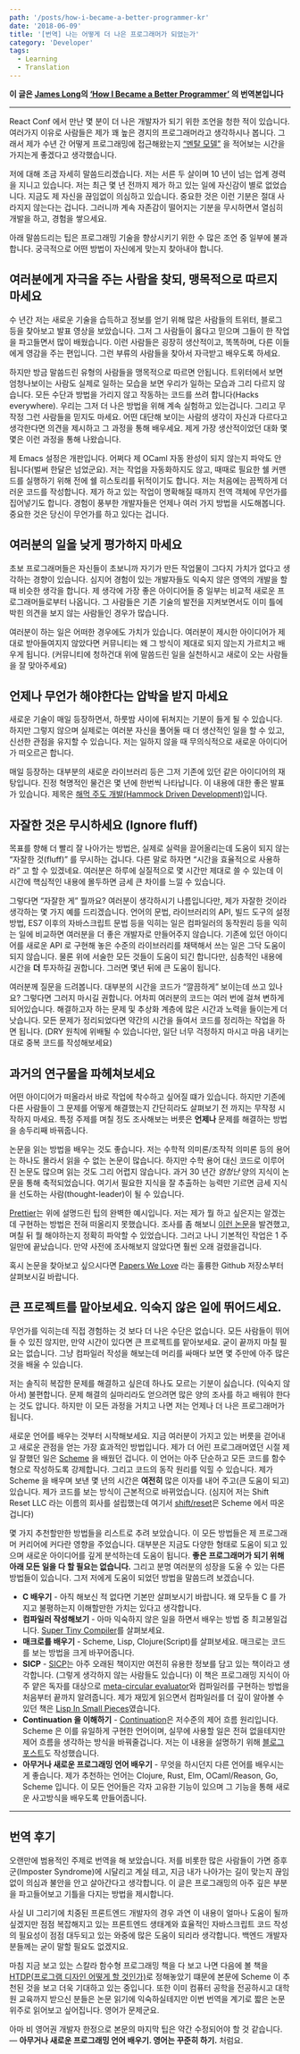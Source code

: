 ```yaml
---
path: '/posts/how-i-became-a-better-programmer-kr'
date: '2018-06-09'
title: '[번역] 나는 어떻게 더 나은 프로그래머가 되었는가'
category: 'Developer'
tags:
  - Learning
  - Translation
---
```


**이 글은 [James Long](https://twitter.com/jlongster)의 [‘How I Became a Better Programmer’](https://jlongster.com/How-I-Became-Better-Programmer) 의 번역본입니다**

---

React Conf 에서 만난 몇 분이 더 나은 개발자가 되기 위한 조언을 청한 적이 있습니다. 여러가지 이유로 사람들은 제가 꽤 높은 경지의 프로그래머라고 생각하시나 봅니다. 그래서 제가 수년 간 어떻게 프로그래밍에 접근해왔는지 [“멘탈 모델”](https://medium.com/guleum/%EB%A9%98%ED%83%88%EB%AA%A8%EB%8D%B8-mental-model-f0d958621b6a?source=linkShare-34da077493e1-1528524629) 을 적어보는 시간을 가지는게 좋겠다고 생각했습니다.

저에 대해 조금 자세히 말씀드리겠습니다. 저는 서른 두 살이며 10 년이 넘는 업계 경력을 지니고 있습니다. 저는 최근 몇 년 전까지 제가 하고 있는 일에 자신감이 별로 없었습니다. 지금도 제 자신을 끊임없이 의심하고 있습니다. 중요한 것은 이런 기분은 절대 사라지지 않는다는 겁니다. 그러니까 계속 자존감이 떨어지는 기분을 무시하면서 열심히 개발을 하고, 경험을 쌓으세요.

아래 말씀드리는 팁은 프로그래밍 기술을 향상시키기 위한 수 많은 조언 중 일부에 불과합니다. 궁극적으로 어떤 방법이 자신에게 맞는지 찾아내야 합니다.

## 여러분에게 자극을 주는 사람을 찾되, 맹목적으로 따르지 마세요

수 년간 저는 새로운 기술을 습득하고 정보를 얻기 위해 많은 사람들의 트위터, 블로그 등을 찾아보고 발표 영상을 보았습니다. 그저 그 사람들이 옳다고 믿으며 그들이 한 작업을 파고들면서 많이 배웠습니다. 이런 사람들은 굉장히 생산적이고, 똑똑하며, 다른 이들에게 영감을 주는 편입니다. 그런 부류의 사람들을 찾아서 자극받고 배우도록 하세요.

하지만 방금 말씀드린 유형의 사람들을 맹목적으로 따르면 안됩니다. 트위터에서 보면 엄청나보이는 사람도 실제로 일하는 모습을 보면 우리가 일하는 모습과 그리 다르지 않습니다. 모든 수단과 방법을 가리지 않고 작동하는 코드를 쓰려 합니다(Hacks everywhere). 우리는 그저 더 나은 방법을 위해 계속 실험하고 있는겁니다. 그리고 무작정 그런 사람들을 믿지도 마세요. 어떤 대단해 보이는 사람의 생각이 자신과 다르다고 생각한다면 의견을 제시하고 그 과정을 통해 배우세요. 제게 가장 생산적이었던 대화 몇몇은 이런 과정을 통해 나왔습니다.

제 Emacs 설정은 개판입니다. 어쩌다 제 OCaml 자동 완성이 되지 않는지 파악도 안 됩니다(벌써 한달은 넘었군요). 저는 작업을 자동화하지도 않고, 때때로 필요한 쉘 커맨드를 실행하기 위해 전에 쉘 히스토리를 뒤적이기도 합니다. 저는 처음에는 끔찍하게 더러운 코드를 작성합니다. 제가 하고 있는 작업이 명확해질 때까지 전역 객체에 무언가를 집어넣기도 합니다. 경험이 풍부한 개발자들은 언제나 여러 가지 방법을 시도해봅니다. 중요한 것은 당신이 무언가를 하고 있다는 겁니다.

## 여러분의 일을 낮게 평가하지 마세요

초보 프로그래머들은 자신들이 초보니까 자기가 만든 작업물이 그다지 가치가 없다고 생각하는 경향이 있습니다. 심지어 경험이 있는 개발자들도 익숙지 않은 영역의 개발을 할 때 비슷한 생각을 합니다. 제 생각에 가장 좋은 아이디어들 중 일부는 비교적 새로운 프로그래머들로부터 나옵니다. 그 사람들은 기존 기술의 발전을 지켜보면서도 이미 틀에 박힌 의견을 보지 않는 사람들인 경우가 많습니다.

여러분이 하는 일은 어떠한 경우에도 가치가 있습니다. 여러분이 제시한 아이디어가 제대로 받아들여지지 않았다면 커뮤니티는 왜 그 방식이 제대로 되지 않는지 가르치고 배우게 됩니다. (커뮤니티에 청하건대 위에 말씀드린 일을 실천하시고 새로이 오는 사람들을 잘 맞아주세요)

## 언제나 무언가 해야한다는 압박을 받지 마세요

새로운 기술이 매일 등장하면서, 하룻밤 사이에 뒤쳐지는 기분이 들게 될 수 있습니다. 하지만 그렇지 않으며 실제로는 여러분 자신을 풀어둘 때 더 생산적인 일을 할 수 있고, 신선한 관점을 유지할 수 있습니다. 저는 일하지 않을 때 무의식적으로 새로운 아이디어가 떠오르곤 합니다.

매일 등장하는 대부분의 새로운 라이브러리 등은 그저 기존에 있던 같은 아이디어의 재탕입니다. 진정 혁명적인 물건은 몇 년에 한번씩 나타납니다. 이 내용에 대한 좋은 발표가 있습니다. 제목은 [해먹 주도 개발(Hammock Driven Development)](https://youtu.be/f84n5oFoZBc)입니다.

## 자잘한 것은 무시하세요 (Ignore fluff)

목표를 향해 더 빨리 잘 나아가는 방법은, 실제로 실력을 끌어올리는데 도움이 되지 않는 “자잘한 것(fluff)” 를 무시하는 겁니다. 다른 말로 하자면 “시간을 효율적으로 사용하라” 고 할 수 있겠네요. 여러분은 하루에 실질적으로 몇 시간만 제대로 쓸 수 있는데 이 시간에 핵심적인 내용에 몰두하면 금세 큰 차이를 느낄 수 있습니다.

그렇다면 “자잘한 게” 뭘까요? 여러분이 생각하시기 나름입니다만, 제가 자잘한 것이라 생각하는 몇 가지 예를 드리겠습니다. 언어의 문법, 라이브러리의 API, 빌드 도구의 설정 방법, ES7 이후의 자바스크립트 문법 등을 익히는 일은 컴파일러의 동작원리 등을 익히는 일에 비교하면 여러분을 더 좋은 개발자로 만들어주지 않습니다. 기존에 있던 아이디어를 새로운 API 로 구현해 놓은 수준의 라이브러리를 채택해서 쓰는 일은 그닥 도움이 되지 않습니다. 물론 위에 서술한 모든 것들이 도움이 되긴 합니다만, 심층적인 내용에 시간을 **더** 투자하길 권합니다. 그러면 몇년 뒤에 큰 도움이 됩니다.

여러분께 질문을 드려봅니다. 대부분의 시간을 코드가 “깔끔하게” 보이는데 쓰고 있나요? 그렇다면 그러지 마시길 권합니다. 어차피 여러분의 코드는 여러 번에 걸쳐 변하게 되어있습니다. 해결하고자 하는 문제 및 추상화 계층에 많은 시간과 노력을 들이는게 더 낫습니다. 모든 문제가 정리되었다면 약간의 시간을 들여서 코드를 정리하는 작업을 하면 됩니다. (DRY 원칙에 위배될 수 있습니다만, 일단 너무 걱정하지 마시고 마음 내키는대로 중복 코드를 작성해보세요)

## 과거의 연구물을 파헤쳐보세요

어떤 아이디어가 떠올라서 바로 작업에 착수하고 싶어질 떄가 있습니다. 하지만 기존에 다른 사람들이 그 문제를 어떻게 해결했는지 간단히라도 살펴보기 전 까지는 무작정 시작하지 마세요. 특정 주제를 며칠 정도 조사해보는 버릇은 **언제나** 문제를 해결하는 방법을 송두리째 바꿔줍니다.

논문을 읽는 방법을 배우는 것도 좋습니다. 저는 수학적 의미론/조작적 의미론 등의 용어는 하나도 몰라서 읽을 수 없는 논문이 많습니다. 하지만 수학 용어 대신 코드로 이루어진 논문도 많으며 읽는 것도 그리 어렵지 않습니다. 과거 30 년간 _엄청난_ 양의 지식이 논문을 통해 축적되었습니다. 여기서 필요한 지식을 잘 추출하는 능력만 기르면 금세 지식을 선도하는 사람(thought-leader)이 될 수 있습니다.

[Prettier](https://github.com/prettier/prettier)는 위에 설명드린 팁의 완벽한 예시입니다. 저는 제가 뭘 하고 싶은지는 알겠는데 구현하는 방법은 전혀 떠올리지 못했습니다. 조사를 좀 해보니 [이런 논문](http://homepages.inf.ed.ac.uk/wadler/papers/prettier/prettier.pdf)을 발견했고, 며칠 뒤 뭘 해야하는지 정확히 파악할 수 있었습니다. 그러고 나니 기본적인 작업은 1 주일만에 끝났습니다. 만약 사전에 조사해보지 않았다면 훨씬 오래 걸렸을겁니다.

혹시 논문을 찾아보고 싶으시다면 [Papers We Love](https://github.com/papers-we-love/papers-we-love) 라는 훌륭한 Github 저장소부터 살펴보시길 바랍니다.

## 큰 프로젝트를 맡아보세요. 익숙지 않은 일에 뛰어드세요.

무언가를 익히는데 직접 경험하는 것 보다 더 나은 수단은 없습니다. 모든 사람들이 뛰어들 수 있진 않지만, 만약 시간이 있다면 큰 프로젝트를 맡아보세요. 굳이 끝까지 마칠 필요는 없습니다. 그냥 컴파일러 작성을 해보는데 머리를 싸매다 보면 몇 주만에 아주 많은 것을 배울 수 있습니다.

저는 솔직히 복잡한 문제를 해결하고 싶은데 하나도 모르는 기분이 싫습니다. (익숙지 않아서) 불편합니다. 문제 해결의 실마리라도 얻으려면 많은 양의 조사를 하고 배워야 한다는 것도 압니다. 하지만 이 모든 과정을 거치고 나면 저는 언제나 더 나은 프로그래머가 됩니다.

새로운 언어를 배우는 것부터 시작해보세요. 지금 여러분이 가지고 있는 버릇을 걷어내고 새로운 관점을 얻는 가장 효과적인 방법입니다. 제가 더 어린 프로그래머였던 시절 제일 잘했던 일은 [Scheme](<https://en.wikipedia.org/wiki/Scheme_(programming_language)>) 을 배웠던 겁니다. 이 언어는 아주 단순하고 모든 코드를 함수형으로 작성하도록 강제합니다. 그리고 코드의 동작 원리를 익힐 수 있습니다. 제가 Scheme 을 배우며 보낸 몇 년의 시간은 **여전히** 많은 이자를 내어 주고(큰 도움이 되고) 있습니다. 제가 코드를 보는 방식이 근본적으로 바뀌었습니다. (심지어 저는 Shift Reset LLC 라는 이름의 회사를 설립했는데 여기서 [shift/reset](https://en.wikipedia.org/wiki/Delimited_continuation)은 Scheme 에서 따온 겁니다)

몇 가지 추천할만한 방법들을 리스트로 추려 보았습니다. 이 모든 방법들은 제 프로그래머 커리어에 커다란 영향을 주었습니다. 대부분은 지금도 다양한 형태로 도움이 되고 있으며 새로운 아이디어를 깊게 분석하는데 도움이 됩니다. **좋은 프로그래머가 되기 위해 아래 모든 일을 다 할 필요는 없습니다.** 그리고 분명 여러분의 성장을 도울 수 있는 다른 방법들이 있습니다. 그저 저에게 도움이 되었던 방법을 말씀드려 보겠습니다.

- **C 배우기** - 아직 해보신 적 없다면 기본만 살펴보시기 바랍니다. 왜 모두들 C 를 가지고 불평하는지 이해할만한 가치는 있다고 생각합니다.
- **컴파일러 작성해보기** - 아마 익숙하지 않은 일을 하면서 배우는 방법 중 최고봉일겁니다. [Super Tiny Compiler](https://github.com/thejameskyle/the-super-tiny-compiler)를 살펴보세요.
- **매크로를 배우기** - Scheme, Lisp, Clojure(Script)를 살펴보세요. 매크로는 코드를 보는 방법을 크게 바꾸어줍니다.
- **SICP** - [SICP](https://mitpress.mit.edu/sites/default/files/sicp/index.html)는 아주 오래된 책이지만 여전히 유용한 정보를 담고 있는 책이라고 생각합니다. (그렇게 생각하지 않는 사람들도 있습니다) 이 책은 프로그래밍 지식이 아주 얕은 독자를 대상으로 [meta-circular evaluator](https://en.m.wikipedia.org/wiki/Meta-circular_evaluator)와 컴파일러를 구현하는 방법을 처음부터 끝까지 알려줍니다. 제가 재밌게 읽으면서 컴파일러를 더 깊이 알아볼 수 있던 책은 [Lisp In Small Pieces](https://www.amazon.com/Lisp-Small-Pieces-Christian-Queinnec/dp/0521545668)였습니다.
- **Continuation 을 이해하기** - [Continuation](https://en.wikipedia.org/wiki/Continuation)은 저수준의 제어 흐름 원리입니다. Scheme 은 이를 유일하게 구현한 언어이며, 실무에 사용할 일은 전혀 없을테지만 제어 흐름을 생각하는 방식을 바꿔줄겁니다. 저는 이 내용을 설명하기 위해 [블로그 포스트](http://jlongster.com/Whats-in-a-Continuation)도 작성했습니다.
- **아무거나 새로운 프로그래밍 언어 배우기** - 무엇을 하시던지 다른 언어를 배우시는게 좋습니다. 제가 추천하는 언어는 Clojure, Rust, Elm, OCaml/Reason, Go, Scheme 입니다. 이 모든 언어들은 각자 고유한 기능이 있으며 그 기능을 통해 새로운 사고방식을 배우도록 만들어줍니다.

---

## 번역 후기

오랜만에 범용적인 주제로 번역을 해 보았습니다. 저를 비롯한 많은 사람들이 가면 증후군(Imposter Syndrome)에 시달리고 계실 테고, 지금 내가 나아가는 길이 맞는지 끊임없이 의심과 불안을 안고 살아간다고 생각합니다. 이 글은 프로그래밍의 아주 깊은 부분을 파고들어보고 기틀을 다지는 방법을 제시합니다.

사실 UI 그리기에 치중된 프론트엔드 개발자의 경우 과연 이 내용이 얼마나 도움이 될까 싶겠지만 점점 복잡해지고 있는 프론트엔드 생태계와 효율적인 자바스크립트 코드 작성의 필요성이 점점 대두되고 있는 와중에 많은 도움이 되리라 생각합니다. 백엔드 개발자분들께는 굳이 말할 필요도 없겠지요.

마침 지금 보고 있는 스칼라 함수형 프로그래밍 책을 다 보고 나면 다음에 볼 책을 [HTDP(프로그램 디자인 어떻게 할 것인가)](http://www.htdp.org/)로 정해놓았기 떄문에 본문에 Scheme 이 추천된 것을 보고 더욱 기대하고 있는 중입니다. 또한 이미 컴퓨터 공학을 전공하시고 대학원 교육까지 받으신 분들은 논문 읽기에 익숙하실테지만 이번 번역을 계기로 짧은 논문 위주로 읽어보고 싶어집니다. 영어가 문제군요.

아마 비 영어권 개발자 한정으로 본문의 마지막 팁은 약간 수정되어야 할 것 같습니다. — **아무거나 새로운 프로그래밍 언어 배우기. 영어는 꾸준히 하기.** 처럼요.
